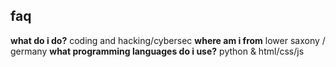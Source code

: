 ## faq
**what do i do?**
coding and hacking/cybersec
**where am i from**
lower saxony / germany
**what programming languages do i use?**
python & html/css/js

<!--
**collin-rxr/collin-rxr** is a ✨ _special_ ✨ repository because its `README.md` (this file) appears on your GitHub profile.

Here are some ideas to get you started:

- 🔭 I’m currently working on ...
- 🌱 I’m currently learning ...
- 👯 I’m looking to collaborate on ...
- 🤔 I’m looking for help with ...
- 💬 Ask me about ...
- 📫 How to reach me: ...
- 😄 Pronouns: ...
- ⚡ Fun fact: ...
-->
